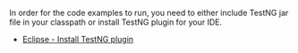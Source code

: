 In order for the code examples to run, you need to either include 
TestNG jar file in your classpath or install TestNG plugin for your IDE.

- [Eclipse - Install TestNG plugin](https://openwritings.net/node/394)